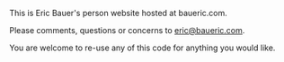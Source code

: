 This is Eric Bauer's person website hosted at baueric.com.

Please comments, questions or concerns to eric@baueric.com.

You are welcome to re-use any of this code for anything you would like.
